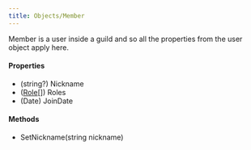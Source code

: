 ```yaml
---
title: Objects/Member
---
```


Member is a user inside a guild and so all the properties from the user object apply here.

#### Properties
* (string?) Nickname
* ([Role](./role.md)[]) Roles
* (Date) JoinDate

#### Methods
* SetNickname(string nickname)
